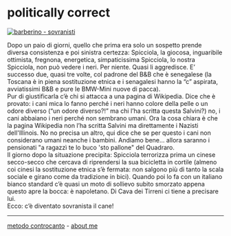 # politically correct

[![](https://live.staticflickr.com/65535/51791908867_208b5823fb.jpg "barberino - sovranisti")](https://flic.kr/s/aHBqjzwAJ2)  

Dopo un paio di giorni, quello che prima era solo un sospetto prende diversa consistenza e poi sinistra certezza: Spicciola, la giocosa, inguaribile ottimista, fregnona, energetica, simpaticissima Spicciola, lo nostra  Spicciola, non può vedere i neri. Per niente. Quasi li aggredisce.  E’ successo due, quasi tre volte, col padrone del B&B che è senegalese (la Toscana è in piena sostituzione etnica e i senagalesi hanno la “c” aspirata, avviatissimi B&B e pure le BMW-Mini nuove di pacca).  
Pur di giustificarla c’è chi si attacca a una pagina di Wikipedia. Dice che è provato: i cani mica lo fanno perché i neri hanno colore della pelle o un odore diverso (“un odore diverso?!” ma chi l’ha scritta questa Salvini?) no, i cani abbaiano i neri perché non sembrano umani. Ora la cosa chiara è che la pagina Wikipedia non l’ha scritta Salvini ma direttamente i Nazisti dell'Illinois. No no precisa un altro, qui dice che se per questo i cani non considerano umani neanche i bambini. Andiamo bene... allora saranno i pensionati "a ragazzì te lo buco 'sto pallone" del Quadraro.  
Il giorno dopo la situazione precipita: Spicciola terrorizza prima un cinese secco-secco che cercava di riprendersi la sua bicicletta in cortile (almeno coi cinesi la sostituzione etnica s’è fermata: non salgono più di tanto la scala sociale e girano come da tradizione in bici). Quando poi lo fa con un italiano bianco standard c’è quasi un moto di sollievo subito smorzato appena questo apre la bocca: è napoletano. Di Cava dei Tirreni ci tiene a precisare lui.   
Ecco: c’è diventato sovranista il cane!  

---   
[metodo controcanto](https://cacioman.github.io/controcanto000.html) - [about me](https://about.me/cacioman)  
